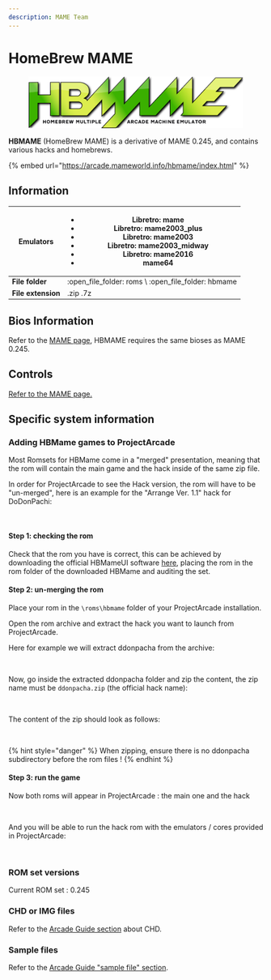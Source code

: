 ```yaml
---
description: MAME Team
---
```


# HomeBrew MAME

<figure><img src="https://raw.githubusercontent.com/fabricecaruso/es-theme-carbon/52ff37c9e265587d006945a2ba695b5a962b3a3d/art/logos/hbmame.svg" alt=""><figcaption></figcaption></figure>

**HBMAME** (HomeBrew MAME) is a derivative of MAME 0.245, and contains various hacks and homebrews.

{% embed url="https://arcade.mameworld.info/hbmame/index.html" %}

## Information

| **Emulators**      | <ul><li>Libretro: mame</li><li>Libretro: mame2003_plus</li><li>Libretro: mame2003</li><li>Libretro: mame2003_midway</li><li>Libretro: mame2016</li><li>mame64</li></ul> |
| ------------------ | ----------------------------------------------------------------------------------------------------------------------------------------------------------------------- |
| **File folder**    | :open\_file\_folder: roms \ :open\_file\_folder: hbmame                                                                                                                 |
| **File extension** | .zip .7z                                                                                                                                                                |

## Bios Information

Refer to the [MAME page](mame.md#bios-information), HBMAME requires the same bioses as MAME 0.245.

## Controls

[Refer to the MAME page.](mame.md#controls)

## Specific system information

### Adding HBMame games to ProjectArcade

Most Romsets for HBMame come in a "merged" presentation, meaning that the rom will contain the main game and the hack inside of the same zip file.

In order for ProjectArcade to see the Hack version, the rom will have to be "un-merged", here is an example for the "Arrange Ver. 1.1" hack for DoDonPachi:

<figure><img src="https://i.imgur.com/5Zh2T6D.png" alt=""><figcaption></figcaption></figure>

#### **Step 1: checking the rom**

Check that the rom you have is correct, this can be achieved by downloading the official HBMameUI software [here](https://hbmame.1emulation.com/), placing the rom in the rom folder of the downloaded HBMame and auditing the set.

#### **Step 2: un-merging the rom**

Place your rom in the `\roms\hbmame` folder of your ProjectArcade installation.

Open the rom archive and extract the hack you want to launch from ProjectArcade.

Here for example we will extract ddonpacha from the archive:

<figure><img src="https://i.imgur.com/uPE1ZDY.png" alt=""><figcaption></figcaption></figure>

Now, go inside the extracted ddonpacha folder and zip the content, the zip name must be `ddonpacha.zip` (the official hack name):

<figure><img src="https://i.imgur.com/QiLS3QV.png" alt=""><figcaption></figcaption></figure>

The content of the zip should look as follows:

<figure><img src="https://i.imgur.com/dmRocxJ.png" alt=""><figcaption></figcaption></figure>

{% hint style="danger" %}
When zipping, ensure there is no ddonpacha subdirectory before the rom files !
{% endhint %}

#### **Step 3: run the game**

Now both roms will appear in ProjectArcade : the main one and the hack

<figure><img src="https://i.imgur.com/hVLvQ5N.png" alt=""><figcaption></figcaption></figure>

And you will be able to run the hack rom with the emulators / cores provided in ProjectArcade:

<figure><img src="https://i.imgur.com/ERVSQi8.png" alt=""><figcaption></figcaption></figure>

### ROM set versions&#x20;

Current ROM set : 0.245

### CHD or IMG files

Refer to the [Arcade Guide section](../../arcade-guide.md#chd-or-img-files) about CHD.

### **Sample files**

Refer to the [Arcade Guide "sample file" section](../../arcade-guide.md#samples).
